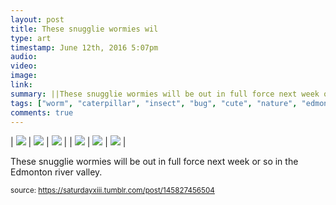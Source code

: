 ```yaml
---
layout: post
title: These snugglie wormies wil
type: art
timestamp: June 12th, 2016 5:07pm
audio: 
video: 
image: 
link: 
summary: ||These snugglie wormies will be out in full force next week or so in the Edmonton river valley.
tags: ["worm", "caterpillar", "insect", "bug", "cute", "nature", "edmonton", "summer", "larva", "photography", "art"]
comments: true
---
```


| <img src="https://saturdayxiii.github.io/media/145827456504_0.gif"/> | <img src="https://saturdayxiii.github.io/media/145827456504_1.jpg"/> | <img src="https://saturdayxiii.github.io/media/145827456504_2.jpg"/> |
| <img src="https://saturdayxiii.github.io/media/145827456504_3.jpg"/> | <img src="https://saturdayxiii.github.io/media/145827456504_4.jpg"/> | <img src="https://saturdayxiii.github.io/media/145827456504_5.jpg"/> |

These snugglie wormies will be out in full force next week or so in the Edmonton river valley.
 
  
<small>source: https://saturdayxiii.tumblr.com/post/145827456504</small>